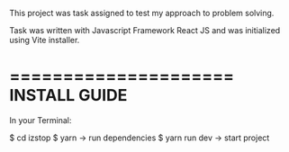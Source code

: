 This project was task assigned to test my approach to problem solving.

Task was written with Javascript Framework React JS and was initialized using Vite installer.

=====================
    INSTALL GUIDE
======================

In your Terminal:

$ cd izstop
$ yarn -> run dependencies
$ yarn run dev -> start project
